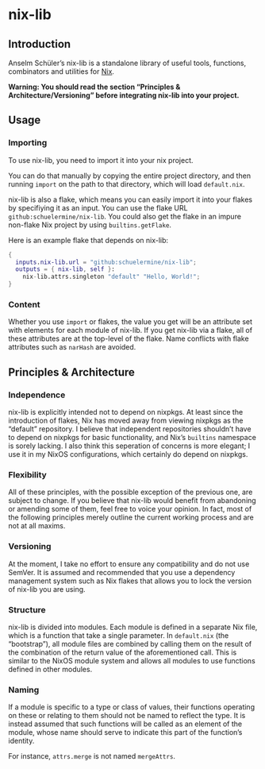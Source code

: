# nix-lib

## Introduction

Anselm Schüler’s nix-lib is a standalone library of useful tools, functions, combinators and utilities for [Nix](https://nixos.org/).

**Warning: You should read the section “Principles & Architecture/Versioning” before integrating nix-lib into your project.**

## Usage

### Importing

To use nix-lib, you need to import it into your nix project.

You can do that manually by copying the entire project directory, and then running `import` on the path to that directory, which will load `default.nix`.

nix-lib is also a flake, which means you can easily import it into your flakes by specifiying it as an input. You can use the flake URL `github:schuelermine/nix-lib`. You could also get the flake in an impure non-flake Nix project by using `builtins.getFlake`.

Here is an example flake that depends on nix-lib:

```nix
{
  inputs.nix-lib.url = "github:schuelermine/nix-lib";
  outputs = { nix-lib, self }:
    nix-lib.attrs.singleton "default" "Hello, World!";
}
```

### Content

Whether you use `import` or flakes, the value you get will be an attribute set with elements for each module of nix-lib. If you get nix-lib via a flake, all of these attributes are at the top-level of the flake. Name conflicts with flake attributes such as `narHash` are avoided.

## Principles & Architecture

### Independence

nix-lib is explicitly intended not to depend on nixpkgs. At least since the introduction of flakes, Nix has moved away from viewing nixpkgs as the “default” repository. I believe that independent repositories shouldn’t have to depend on nixpkgs for basic functionality, and Nix’s `builtins` namespace is sorely lacking. I also think this seperation of concerns is more elegant; I use it in my NixOS configurations, which certainly do depend on nixpkgs.

### Flexibility

All of these principles, with the possible exception of the previous one, are subject to change. If you believe that nix-lib would benefit from abandoning or amending some of them, feel free to voice your opinion. In fact, most of the following principles merely outline the current working process and are not at all maxims.

### Versioning

At the moment, I take no effort to ensure any compatibility and do not use SemVer. It is assumed and recommended that you use a dependency management system such as Nix flakes that allows you to lock the version of nix-lib you are using.

### Structure

nix-lib is divided into modules. Each module is defined in a separate Nix file, which is a function that take a single parameter. In `default.nix` (the “bootstrap”), all module files are combined by calling them on the result of the combination of the return value of the aforementioned call. This is similar to the NixOS module system and allows all modules to use functions defined in other modules.

### Naming

If a module is specific to a type or class of values, their functions operating on these or relating to them should not be named to reflect the type. It is instead assumed that such functions will be called as an element of the module, whose name should serve to indicate this part of the function’s identity.

For instance, `attrs.merge` is not named `mergeAttrs`.